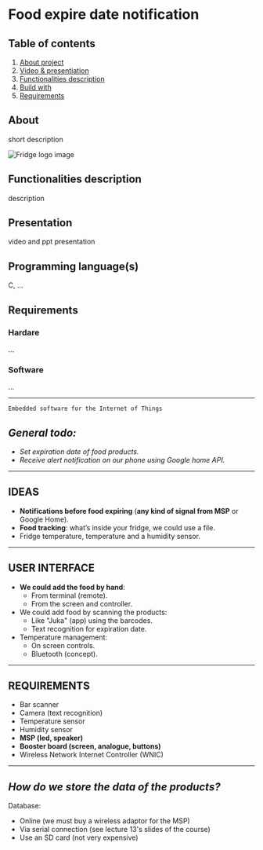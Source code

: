 # Food expire date notification

## Table of contents
1. [About project](#about)
2. [Video & presentiation](#presentation)
3. [Functionalities description](#functionalities-description)
4. [Build with](#programming-languages)
5. [Requirements](#requirements)


## About

short description

![Fridge logo image](\Images\fridgeLogo)


## Functionalities description

description


## Presentation

video and ppt presentation


## Programming language(s)

C, ...


## Requirements

### Hardare

...

### Software

...



---
`Embedded software for the Internet of Things`

## *General todo:*
- *Set expiration date of food products.*
- *Receive alert notification on our phone using Google home API.*

---

## IDEAS
- **Notifications before food expiring** (**any kind of signal from MSP** or Google Home).
- **Food tracking**: what’s inside your fridge, we could use a file.
- Fridge temperature, temperature and a humidity sensor.

---

## USER INTERFACE
- **We could add the food by hand**:
    + From terminal (remote).
    + From the screen and controller.
- We could add food by scanning the products:
    + Like "Juka" (app) using the barcodes.
    + Text recognition for expiration date.
- Temperature management:
    + On screen controls.
    + Bluetooth (concept).

---

## REQUIREMENTS
- Bar scanner
- Camera (text recognition)
- Temperature sensor
- Humidity sensor
- **MSP (led, speaker)**
- **Booster board (screen, analogue, buttons)**
- Wireless Network Internet Controller (WNIC)

---

## *How do we store the data of the products?*  
Database:
- Online (we must buy a wireless adaptor for the MSP)
- Via serial connection (see lecture 13's slides of the course)
- Use an SD card (not very expensive)
